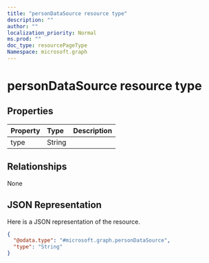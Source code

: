 ```yaml
---
title: "personDataSource resource type"
description: ""
author: ""
localization_priority: Normal
ms.prod: ""
doc_type: resourcePageType
Namespace: microsoft.graph
---
```



# personDataSource resource type



## Properties
|Property|Type|Description|
|:---|:---|:---|
|type|String||

## Relationships
None

## JSON Representation
Here is a JSON representation of the resource.
<!-- {
  "blockType": "resource",
  "@odata.type": "microsoft.graph.personDataSource"
}
-->
``` json
{
  "@odata.type": "#microsoft.graph.personDataSource",
  "type": "String"
}
```

